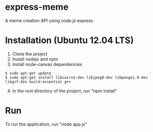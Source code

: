 express-meme
============

A meme creation API using node.js express

Installation (Ubuntu 12.04 LTS)
===============================

1. Clone the project
2. Install nodejs and npm
3. Install node-canvas dependencies
```
$ sudo apt-get update 
$ sudo apt-get install libcairo2-dev libjpeg8-dev libpango1.0-dev libgif-dev build-essential g++
```
4. In the root directory of the project, run "npm install"

Run
===

To run the application, run "node app.js"
